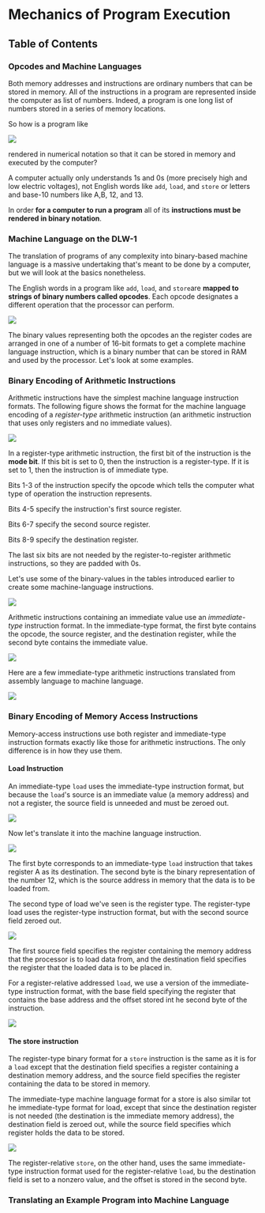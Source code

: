 # Mechanics of Program Execution

## Table of Contents

### Opcodes and Machine Languages

Both memory addresses and instructions are ordinary numbers that can be stored in memory. All of the instructions in a program are represented inside the computer as list of numbers. Indeed, a program is one long list of numbers stored in a series of memory locations.

So how is a program like 

<img src="image/1_program_1.png">

rendered in numerical notation so that it can be stored in memory and executed by the computer?

A computer actually only understands 1s and 0s (more precisely high and low electric voltages), not English words like `add`, `load`, and `store` or letters and base-10 numbers like A,B, 12, and 13.

In order **for a computer to run a program** all of its **instructions must be rendered in binary notation**.

### Machine Language on the DLW-1

The translation of programs of any complexity into binary-based machine language is a massive undertaking that's meant to be done by a computer, but we will look at the basics nonetheless.

The English words in a program like `add`, `load`, and `store`are **mapped to strings of binary numbers called opcodes**. Each opcode designates a different operation that the processor can perform.


<img src="image/2_opcode.png">

The binary values representing both the opcodes an the register codes are arranged in one of a number of 16-bit formats to get a complete machine language instruction, which is a binary number that can be stored in RAM and used by the processor. Let's look at some examples.

### Binary Encoding of Arithmetic Instructions

Arithmetic instructions have the simplest machine language instruction formats. The following figure shows the format for the machine language encoding of a *register-type* arithmetic instruction (an arithmetic instruction that uses only registers and no immediate values).

<img src="image/2_1.png">

In a register-type arithmetic instruction, the first bit of the instruction is the **mode bit**. If this bit is set to 0, then the instruction is a register-type. If it is set to 1, then the instruction is of immediate type.

Bits 1-3 of the instruction specify the opcode which tells the computer what type of operation the instruction represents.

Bits 4-5 specify the instruction's first source register.

Bits 6-7 specify the second source register.

Bits 8-9 specify the destination register.

The last six bits are not needed by the register-to-register arithmetic instructions, so they are padded with 0s.

Let's use some of the binary-values in the tables introduced earlier to create some machine-language instructions.

<img src="image/2_mli.png">

Arithmetic instructions containing an immediate value use an *immediate-type* instruction format. In the immediate-type format, the first byte contains the opcode, the source register, and the destination register, while the second byte contains the immediate value.

<img src="image/2_2.png">

Here are a few immediate-type arithmetic instructions translated from assembly language to machine language.

<img src="image/2_mli_imm.png">

### Binary Encoding of Memory Access Instructions

Memory-access instructions use both register and immediate-type instruction formats exactly like those for arithmetic instructions. The only difference is in how they use them.

#### Load Instruction

An immediate-type `load` uses the immediate-type instruction format, but because the `load`'s source is an immediate value (a memory address) and not a register, the source field is unneeded and must be zeroed out.

<img src="image/2_3.png">

Now let's translate it into the machine language instruction.

<img src="image/2_mli_load.png">

The first byte corresponds to an immediate-type `load` instruction that takes register A as its destination. The second byte is the binary representation of the number 12, which is the source address in memory that the data is to be loaded from.

The second type of load we've seen is the register type. The register-type load uses the register-type instruction format, but with the second source field zeroed out.

<img src="image/2_4.png">

The first source field specifies the register containing the memory address that the processor is to load data from, and the destination field specifies the register that the loaded data is to be placed in.

For a register-relative addressed `load`, we use a version of the immediate-type instruction format, with the base field specifying the register that contains the base address and the offset stored int he second byte of the instruction.

<img src="image/2_5.png">

#### The store instruction

The register-type binary format for a `store` instruction is the same as it is for a `load` except that the destination field specifies a register containing a destination memory address, and the source field specifies the register containing the data to be stored in memory.

The immediate-type machine language format for a store is also similar tot he immediate-type format for load, except that since the destination register is not needed (the destination is the immediate memory address), the destination field is zeroed out, while the source field specifies which register holds the data to be stored.

<img src="image/2_6.png">

The register-relative `store`, on the other hand, uses the same immediate-type instruction format used for the register-relative `load`, bu the destination field is set to a nonzero value, and the offset is stored in the second byte. 

### Translating an Example Program into Machine Language